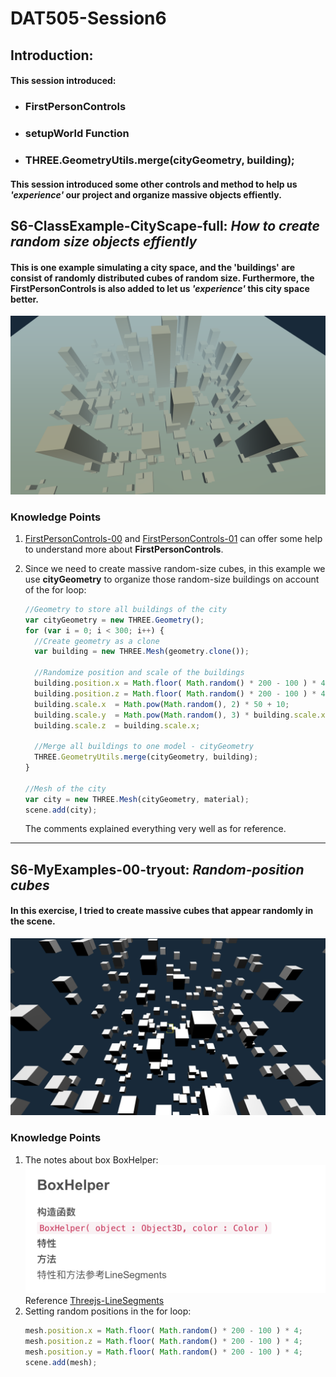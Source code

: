 # DAT505-Session6
## Introduction:
#### This session introduced:
  * ### FirstPersonControls
  * ### setupWorld Function
  * ### THREE.GeometryUtils.merge(cityGeometry, building);
#### This session introduced some other controls and method to help us *'experience'* our project and organize massive objects effiently.
## S6-ClassExample-CityScape-full: *How to create random size objects effiently*
#### This is one example simulating a city space, and the 'buildings' are consist of randomly distributed cubes of random size. Furthermore, the **FirstPersonControls** is also added to let us *'experience'* this city space better.
![S6-ClassExample-CityScape-full00](/Session6/(README)pictures/pic-0.png "S6-ClassExample-CityScape-full00")
### Knowledge Points
1. [FirstPersonControls-00](https://www.2cto.com/kf/201803/734241.html) and [FirstPersonControls-01](https://blog.csdn.net/ithanmang/article/details/82351844) can offer some help to understand more about **FirstPersonControls**.

2. Since we need to create massive random-size cubes, in this example we use **cityGeometry** to organize those random-size buildings on account of the for loop:
   ```javascript
   //Geometry to store all buildings of the city
   var cityGeometry = new THREE.Geometry();
   for (var i = 0; i < 300; i++) {
     //Create geometry as a clone
     var building = new THREE.Mesh(geometry.clone());

     //Randomize position and scale of the buildings
     building.position.x = Math.floor( Math.random() * 200 - 100 ) * 4;
     building.position.z = Math.floor( Math.random() * 200 - 100 ) * 4;
     building.scale.x  = Math.pow(Math.random(), 2) * 50 + 10;
     building.scale.y  = Math.pow(Math.random(), 3) * building.scale.x * 8 + 8;
     building.scale.z  = building.scale.x;

     //Merge all buildings to one model - cityGeometry
     THREE.GeometryUtils.merge(cityGeometry, building);
   }

   //Mesh of the city
   var city = new THREE.Mesh(cityGeometry, material);
   scene.add(city);
   ```
   The comments explained everything very well as for reference.

********************

## S6-MyExamples-00-tryout: *Random-position cubes*
#### In this exercise, I tried to create massive cubes that appear randomly in the scene.
![S6-MyExamples-00-tryout00](/Session6/(README)pictures/pic-1.png "S6-MyExamples-00-tryout00")
### Knowledge Points
1. The notes about box BoxHelper:
   ![S6-MyExamples-00-tryout01](/Session6/(README)pictures/pic-2.png "S6-MyExamples-00-tryout01")
   Reference [Threejs-LineSegments](https://threejs.org/docs/index.html#api/en/objects/LineSegments)
2. Setting random positions in the for loop:
   ```javascript
   mesh.position.x = Math.floor( Math.random() * 200 - 100 ) * 4;
   mesh.position.z = Math.floor( Math.random() * 200 - 100 ) * 4;
   mesh.position.y = Math.floor( Math.random() * 200 - 100 ) * 4;
   scene.add(mesh);
   ```
